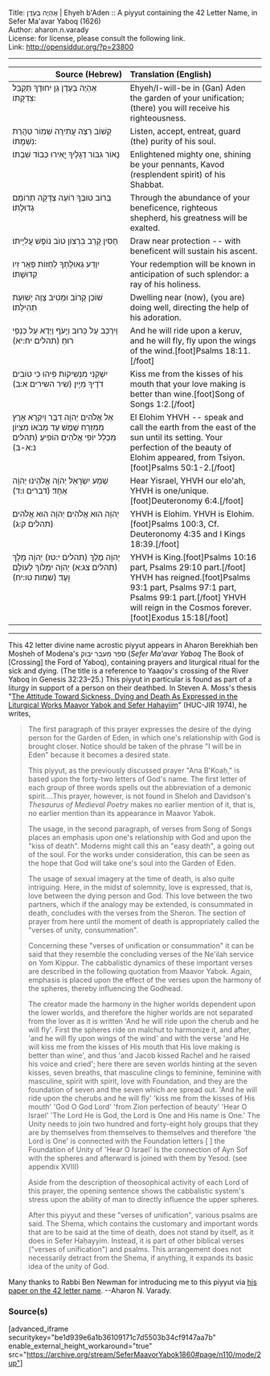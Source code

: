 <html>
<head></head>
<body>
Title: אֶהְיֶה בְּעֵדֶן | Ehyeh b'Aden :: A piyyut containing the 42 Letter Name, in Sefer Ma'avar Yaboq (1626)<br />
Author: aharon.n.varady<br />
License: for license, please consult the following link.<br />
Link: <a href="http://opensiddur.org/?p=23800">http://opensiddur.org/?p=23800</a>
<p />
<hr />

<table style="margin-left: auto;margin-right: auto;" class="draggable">
<thead><tr><th id="x" style="text-align: right;">Source (Hebrew)</th><th style="text-align: left;">Translation (English)</th></tr></thead>
<tbody>
<tr><td style="vertical-align:top;" width="46%">
<div class="liturgy"><span lang="he">
אֶהְיֶה בְּעֵדֶן 
גַן יִחוּדֶךָ 
תְּקַבֵּל צִדְקָתוֹ:
</span></div></td>
 
<td style="vertical-align:top;" width="53%">
<div class="english">
Ehyeh/I-will-be in (Gan) Aden
the garden of your unification;
(there) you will receive his righteousness.
</div></td></tr>


<tr><td style="vertical-align:top;" width="46%">
<div class="liturgy"><span lang="he">
קְשׁוֹב רְצֵה 
עֲתִירָה שְׁמוֹר 
טַהֲרַת נִשְׁמָתוֹ:
</span></div></td>
 
<td style="vertical-align:top;" width="53%">
<div class="english">
Listen, accept,
entreat, guard
(the) purity of his soul.
</div></td></tr>


<tr><td style="vertical-align:top;" width="46%">
<div class="liturgy"><span lang="he">
נָאוֹר גִבּוֹר 
דְגָלֶיךָ יֳאִירוּ
כְּבוֹד שִׁבְתּוֹ׃ 
</span></div></td>
 
<td style="vertical-align:top;" width="53%">
<div class="english">
Enlightened mighty one,
shining be your pennants,
Kavod (resplendent spirit) of his Shabbat.
</div></td></tr>


<tr><td style="vertical-align:top;" width="46%">
<div class="liturgy"><span lang="he">
בְּרוֹב טוּבְךָ 
רוֹעֶה צְדָקָה 
תְּרוֹמֵם גְדוּלָתוֹ׃
</span></div></td>
 
<td style="vertical-align:top;" width="53%">
<div class="english">
Through the abundance of your beneficence,
righteous shepherd,
his greatness will be exalted.
</div></td></tr>


<tr><td style="vertical-align:top;" width="46%">
<div class="liturgy"><span lang="he">
חָסִין קָרֵב 
בִּרְצוֹן טוֺב 
נוֹפֶשׁ עֲלִיָיתוֹ׃
</span></div></td>
 
<td style="vertical-align:top;" width="53%">
<div class="english">
Draw near protection --
with beneficent will
sustain his ascent.
</div></td></tr>


<tr><td style="vertical-align:top;" width="46%">
<div class="liturgy"><span lang="he">
יִוָדַע גְאוּלָתְךָ 
לַחְזוֹת פְּאֵר 
זִיו קְדוּשָׁתוֹ׃
</span></div></td>
 
<td style="vertical-align:top;" width="53%">
<div class="english">
Your redemption will be known
in anticipation of such splendor:
a ray of his holiness.
</div></td></tr>


<tr><td style="vertical-align:top;" width="46%">
<div class="liturgy"><span lang="he">
שׁוֹכֵן קָרוֹב 
וּמֵטִיב צַוֵה 
יְשׁוּעַת תְּהִילָתוֹ׃
</span></div></td>
 
<td style="vertical-align:top;" width="53%">
<div class="english">
Dwelling near (now),
(you are) doing well, directing
the help of his adoration.
</div></td></tr>


<tr><td style="vertical-align:top;" width="46%">
<div class="liturgy"><span lang="he">
וַיִרְכַּב עַל כְּרוּב וַיָעֹף וַיֵדֶא עַל כַּנְפֵי רוּחַ׃ <span class="citation">(תהלים יח:יא)</span>
</span></div></td>
 
<td style="vertical-align:top;" width="53%">
<div class="english">
And he will ride upon a keruv, and he will fly, fly upon the wings of the wind.[foot]Psalms 18:11.[/foot]
</div></td></tr>


<tr><td style="vertical-align:top;" width="46%">
<div class="liturgy"><span lang="he">
יִשְׁקֵנִי מִנְשִיקוֹת פִּיהוּ כִּי טוֹבִים דֹדֶיךָ מִיָיִן׃ <span class="citation">(שיר השירים א:ב)</span>
</span></div></td>
 
<td style="vertical-align:top;" width="53%">
<div class="english">
Kiss me from the kisses of his mouth that your love making is better than wine.[foot]Song of Songs 1:2.[/foot]
</div></td></tr>


<tr><td style="vertical-align:top;" width="46%">
<div class="liturgy"><span lang="he">
אֵל אֱלֹהִים יְהוָֹה דִבֶּר וַיִקְרָא אָרֶץ מִמִזְרַח שֶׁמֶשׁ עַד מְבֹאוֹ׃ 
מִצִיוֹן מִכְלַל יוֹפִי אֱלֹהִים הוֹפִיעַ׃ <span class="citation">(תהלים נ:א-ב)</span>
</span></div></td>
 
<td style="vertical-align:top;" width="53%">
<div class="english">
El Elohim YHVH -- speak and call the earth from the east of the sun until its setting.
Your perfection of the beauty of Elohim appeared, from Tsiyon. [foot]Psalms 50:1-2.[/foot]
</div></td></tr>


<tr><td style="vertical-align:top;" width="46%">
<div class="liturgy"><span lang="he">
שְׁמַע יִשְׂרָאֵל יְהוָֹה אֱלֹהֵינוּ יְהוָֹה אֶחָד׃ <span class="citation">(דברים ו:ד)</span>
</span></div></td>
 
<td style="vertical-align:top;" width="53%">
<div class="english">
Hear Yisrael, YHVH our elo'ah, YHVH is one/unique.[foot]Deuteronomy 6:4.[/foot]
</div></td></tr>


<tr><td style="vertical-align:top;" width="46%">
<div class="liturgy"><span lang="he">
יְהוָֹה הוּא אֱלֹהִים׃ יְהוָֹה הוּא אֱלֹהִים׃ <span class="citation">(תהלים ק:ג)</span>
</span></div></td>
 
<td style="vertical-align:top;" width="53%">
<div class="english">
YHVH is Elohim. YHVH is Elohim.[foot]Psalms 100:3, Cf. Deuteronomy 4:35 and I Kings 18:39.[/foot]
</div></td></tr>


<tr><td style="vertical-align:top;" width="46%">
<div class="liturgy"><span lang="he">
יְהוָֹה מֶלֶךְ <span class="citation">(תהלים י:טז)</span> יְהוָֹה מָלָךְ <span class="citation">(תהלים צג:א)</span> יְהוָֹה יִמְלוֹךְ לְעוֹלָם וָעֶד׃ <span class="citation">(שמות טו:יח)</span>
</span></div></td>
 
<td style="vertical-align:top;" width="53%">
<div class="english">
YHVH is King.[foot]Psalms 10:16 part, Psalms 29:10 part.[/foot] YHVH has reigned.[foot]Psalms 93:1 part, Psalms 97:1 part, Psalms 99:1 part.[/foot] YHVH will reign in the Cosmos forever.[foot]Exodus 15:18[/foot]
</div></td></tr>
</tbody></table>

<hr />

This 42 letter divine name acrostic piyyut appears in Aharon Berekhiah ben Mosheh of Modena's <span class="hebrew">ספר מעבר יבוק</span> (<em>Sefer Ma'avar Yaboq</em> The Book of [Crossing] the Ford of Yaboq), containing prayers and liturgical ritual for the sick and dying. (The title is a reference to Yaaqov's crossing of the River Yaboq in Genesis 32:23–25.) This piyyut in particular is found as part of a liturgy in support of a person on their deathbed. In Steven A. Moss's thesis "<a href="https://www.jewish-funerals.org/index.php?q=attitude-toward-sickness-dying-and-death-expressed-liturgical-works-maavor-yabok-and-sefer-hahayiim-0">The Attitude Toward Sickness, Dying and Death As Expressed in the Liturgical Works Maavor Yabok and Sefer Hahayiim</a>" (HUC-JIR 1974), he  writes, 

<blockquote>The first paragraph of this prayer expresses the desire of the dying person for the Garden of Eden, in which one's relationship with God is brought closer. Notice should be taken of the phrase "I will be in Eden" because it becomes a desired state.

This piyyut, as the previously discussed prayer "Ana B'Koaḥ," is based upon the forty-two letters of God's name. The first letter of each group of three words spells out the abbreviation of a demonic spirit....This prayer, however, is not found in Sheloh and Davidson's <em>Thesaurus of Medieval Poetry</em> makes no earlier mention of it, that is, no earlier mention than its appearance in Maavor Yabok.

The usage, in the second paragraph, of verses from Song of Songs places an emphasis upon one's relationship with God and upon the "kiss of death". Moderns might call this an "easy death", a going out of the soul.  For the works under consideration, this can be seen as the hope that God will take one's soul into the Garden of Eden.

The usage of sexual imagery at the time of death, is also quite intriguing. Here, in the midst of solemnity, love is expressed, that is, love between the dying person and God. This love between the two partners, which if the analogy may be extended, is consummated in death, concludes with the verses from the Sheron. The section of prayer from here until the moment of death is appropriately called the "verses of unity, consummation".

Concerning these "verses of unification or consummation" it can be said that they resemble the concluding verses of the Ne'ilah service on Yom Kippur. The cabbalistic dynamics of these important verses are described in the following quotation from Maavor Yabok. Again, emphasis is placed upon the effect of the verses upon the harmony of the spheres, thereby influencing the Godhead.

The creator made the harmony in the higher worlds dependent upon the lower worlds, and therefore the higher worlds are not separated from the lover as it is written 'And he will ride upon the cherub and he will fly'.  First the spheres ride on malchut to harmonize it, and after, 'and he will fly upon wings of the wind' and with the verse 'and He will kiss me from the kisses of His mouth that His love making is better than wine', and thus 'and Jacob kissed Rachel and he raised his voice and cried'; here there are seven worlds hinting at the seven kisses, seven breaths, that masculine clings to feminine, feminine with masculine, spirit with spirit, love with Foundation, and they are the foundation of seven and the seven which are spread out. 'And he will ride upon the cherubs and he will fly' 'kiss me from the kisses of His mouth' 'God O God Lord' 'from Zion perfection of beauty' 'Hear O Israel' 'The Lord He is God, the Lord is One and His name is One.' The Unity needs to join two hundred and forty-eight holy groups that they are by themselves from themselves to themselves and therefore 'the Lord is One' is connected with the Foundation letters [ ] the Foundation of Unity of 'Hear O Israel' Is the connection of Ayn Sof with the spheres and afterward is joined with them by Yesod. (see appendix XVIII)

Aside from the description of theosophical activity of each Lord of this prayer, the opening sentence shows the cabbalistic system's stress upon the ability of man to directly influence the upper spheres.

After this piyyut and these "verses of unification", various psalms are said. The Shema, which contains the customary and important words that are to be said at the time of death, does not stand by itself, as it does in Sefer Haḥayyim. Instead, it is part of other biblical verses ("verses of unification") and psalms. This arrangement does not necessarily detract from the Shema, if anything, it expands its basic idea of the unity of God.</blockquote>

Many thanks to Rabbi Ben Newman for introducing me to this piyyut via <a href="http://kaphtziel.blogspot.com/2012/05/utterance-of-name-of-42-ana-be-koach-as.html">his paper on the 42 letter name</a>. --Aharon N. Varady.

<h3>Source(s)</h3>

[advanced_iframe securitykey="be1d939e6a1b36109171c7d5503b34cf9147aa7b" enable_external_height_workaround="true" src="https://archive.org/stream/SeferMaavorYabok1860#page/n110/mode/2up"]


</body>
</html>